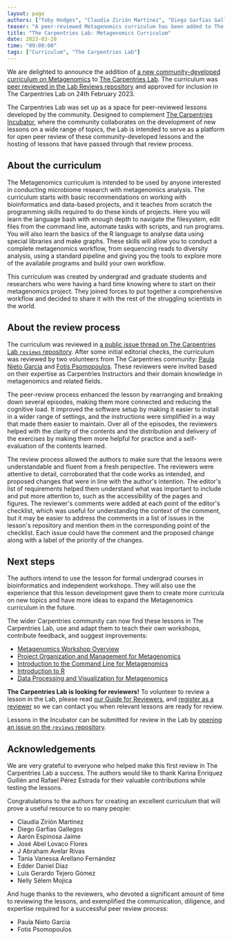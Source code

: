 ```yaml
---
layout: page
authors: ["Toby Hodges", "Claudia Zirión Martínez", "Diego Garfias Gallegos", "Aarón Espinosa Jaime", "José Abel Lovaco Flores", "J Abraham Avelar Rivas", "Tania Vanessa Arellano Fernández", "Edder Daniel Díaz", "Luis Gerardo Tejero Gómez", "Nelly Sélem Mojica"]
teaser: "A peer-reviewed Metagenomics curriculum has been added to The Carpentries Lab"
title: "The Carpentries Lab: Metagenomics Curriculum"
date: 2023-03-28
time: "09:00:00"
tags: ["Curriculum", "The Carpentries Lab"]
---
```


We are delighted to announce the addition of [a new community-developed curriculum on Metagenomics][metagenomics-overview] to 
[The Carpentries Lab][lab-home]. The curriculum was [peer reviewed in the Lab Reviews repository][review-thread] and approved for inclusion in 
The Carpentries Lab on 24th February 2023.

The Carpentries Lab was set up as a space for peer-reviewed lessons developed by the community. Designed to complement [
The Carpentries Incubator][incubator-home], where the community collaborates on the development of new lessons on a wide range of topics, the Lab is 
intended to serve as a platform for open peer review of these community-developed lessons and the hosting of lessons that have passed through that 
review process.

## About the curriculum

The Metagenomics curriculum is intended to be used by anyone interested in conducting microbiome research with metagenomics analysis. The curriculum 
starts with basic recommendations on working with bioinformatics and data-based projects, and it teaches from scratch the programming skills required 
to do these kinds of projects. Here you will learn the language bash with enough depth to navigate the filesystem, edit files from the command line, 
automate tasks with scripts, and run programs. You will also learn the basics of the R language to analyse data using special libraries and make graphs. 
These skills will allow you to conduct a complete metagenomics workflow, from sequencing reads to diversity analysis, using a standard pipeline and giving 
you the tools to explore more of the available programs and build your own workflow. 

This curriculum was created by undergrad and graduate students and researchers who were having a hard time knowing where to start on their metagenomics 
project. They joined forces to put together a comprehensive workflow and decided to share it with the rest of the struggling scientists in the world.

## About the review process

The curriculum was reviewed in [a public issue thread on The Carpentries Lab `reviews` repository][review-thread]. After some initial editorial checks, 
the curriculum was reviewed by two volunteers from The Carpentries community: [Paula Nieto Garcia][paula-github] and [Fotis Psomopoulos][fotis-github]. 
These reviewers were invited based on their expertise as Carpentries Instructors and their domain knowledge in metagenomics and related fields.

The peer-review process enhanced the lesson by rearranging and breaking down several episodes, making them more connected and reducing the cognitive load. 
It improved the software setup by making it easier to install in a wider range of settings, and the instructions were simplified in a way that made them 
easier to maintain. Over all of the episodes, the reviewers helped with the clarity of the contents and the distribution and delivery of the exercises by 
making them more helpful for practice and a self-evaluation of the contents learned.

The review process allowed the authors to make sure that the lessons were understandable and fluent from a fresh perspective. The reviewers were 
attentive to detail, corroborated that the code works as intended, and proposed changes that were in line with the author's intention. The editor's list 
of requirements helped them understand what was important to include and put more attention to, such as the accessibility of the pages and figures. 
The reviewer's comments were added at each point of the editor's checklist, which was useful for understanding the context of the comment, but it may be 
easier to address the comments in a list of issues in the lesson's repository and mention them in the corresponding point of the checklist. Each issue 
could have the comment and the proposed change along with a label of the priority of the changes.

## Next steps

The authors intend to use the lesson for formal undergrad courses in bioinformatics and independent workshops. They will also use the experience that 
this lesson development gave them to create more curricula on new topics and have more ideas to expand the Metagenomics curriculum in the future.

The wider Carpentries community can now find these lessons in The Carpentries Lab, use and adapt them to teach their own workshops, contribute feedback, 
and suggest improvements:

* [Metagenomics Workshop Overview][metagenomics-overview]
* [Project Organization and Management for Metagenomics](https://carpentries-lab.github.io/metagenomics-organization/)
* [Introduction to the Command Line for Metagenomics](https://carpentries-lab.github.io/metagenomics-shell/)
* [Introduction to R](https://carpentries-lab.github.io/metagenomics-R/)
* [Data Processing and Visualization for Metagenomics](https://carpentries-lab.github.io/metagenomics-analysis/)

**The Carpentries Lab is looking for reviewers!** To volunteer to review a lesson in the Lab, please read [our Guide for Reviewers][reviewer-guide], 
and [register as a reviewer][reviewer-volunteer-form] so we can contact you when relevant lessons are ready for review.

Lessons in the Incubator can be submitted for review in the Lab by [opening an issue on the `reviews` repository][new-review-issue].

## Acknowledgements

We are very grateful to everyone who helped make this first review in The Carpentries Lab a success. The authors would like to thank Karina Enriquez 
Guillén and Rafael Pérez Estrada for their valuable contributions while testing the lessons.

Congratulations to the authors for creating an excellent curriculum that will prove a useful resource to so many people:

* Claudia Zirión Martínez
* Diego Garfias Gallegos
* Aarón Espinosa Jaime
* José Abel Lovaco Flores
* J Abraham Avelar Rivas
* Tania Vanessa Arellano Fernández
* Edder Daniel Díaz
* Luis Gerardo Tejero Gómez
* Nelly Sélem Mojica

And huge thanks to the reviewers, who devoted a significant amount of time to reviewing the lessons, and exemplified the communication, diligence, 
and expertise required for a successful peer review process:

* Paula Nieto Garcia
* Fotis Psomopoulos


[fotis-github]: https://github.com/fpsom
[incubator-home]: https://carpentries-incubator.org/
[lab-home]: https://carpentries-lab.org/
[metagenomics-overview]: https://carpentries-lab.github.io/metagenomics-workshop/
[new-review-issue]: https://github.com/carpentries-lab/reviews/issues/new?assignees=tobyhodges&labels=review&template=review_submission.yml&title=%5BReview%5D%3A+
[paula-github]: https://github.com/PaulaNietoG
[review-thread]: https://github.com/carpentries-lab/reviews/issues/11
[reviewer-guide]: https://github.com/carpentries-lab/reviews/blob/main/docs/reviewer_guide.md
[reviewer-volunteer-form]: https://forms.gle/cFD4nVjstTtVYoxg8
